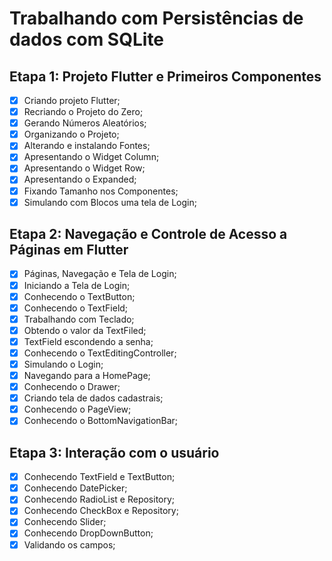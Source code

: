 # Trabalhando com Persistências de dados com SQLite

## Etapa 1: Projeto Flutter e Primeiros Componentes

- [x] Criando projeto Flutter;
- [x] Recriando o Projeto do Zero;
- [x] Gerando Números Aleatórios;
- [x] Organizando o Projeto;
- [x] Alterando e instalando Fontes;
- [x] Apresentando o Widget Column;
- [x] Apresentando o Widget Row;
- [x] Apresentando o Expanded;
- [x] Fixando Tamanho nos Componentes;
- [x] Simulando com Blocos uma tela de Login;

## Etapa 2: Navegação e Controle de Acesso a Páginas em Flutter

- [x] Páginas, Navegação e Tela de Login;
- [x] Iniciando a Tela de Login;
- [x] Conhecendo o TextButton;
- [x] Conhecendo o TextField;
- [x] Trabalhando com Teclado;
- [x] Obtendo o valor da TextFiled;
- [x] TextField escondendo a senha;
- [x] Conhecendo o TextEditingController;
- [x] Simulando o Login;
- [x] Navegando para a HomePage;
- [x] Conhecendo o Drawer;
- [x] Criando tela de dados cadastrais;
- [x] Conhecendo o PageView;
- [x] Conhecendo o BottomNavigationBar;

## Etapa 3: Interação com o usuário

- [x] Conhecendo TextField e TextButton;
- [x] Conhecendo DatePicker;
- [x] Conhecendo RadioList e Repository;
- [x] Conhecendo CheckBox e Repository;
- [x] Conhecendo Slider;
- [x] Conhecendo DropDownButton;
- [x] Validando os campos;
